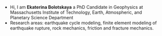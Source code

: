 - Hi, I am **Ekaterina Bolotskaya** a PhD Candidate in Geophysics at Massachusetts Institute of Technology, Earth, Atmospheric, and Planetary Science Department
- Research areas: earthquake cycle modeling, finite element modeling of earthquake rupture, rock mechanics, friction and fracture mechanics. 
<!---
EkaterinaBolotskaya/EkaterinaBolotskaya is a ✨ special ✨ repository because its `README.md` (this file) appears on your GitHub profile.
You can click the Preview link to take a look at your changes.
--->
